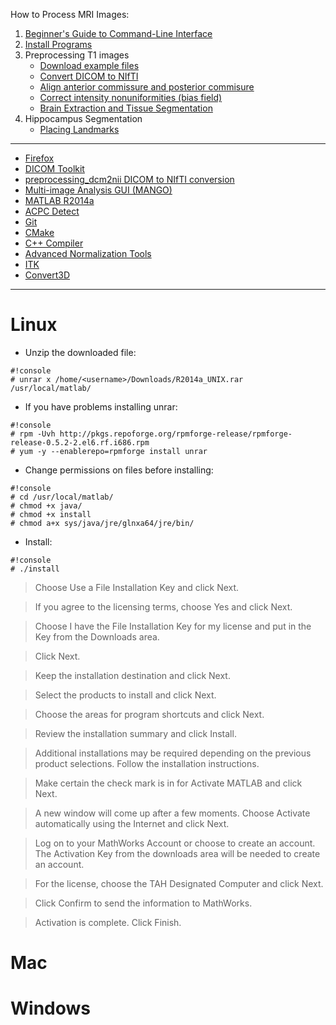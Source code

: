 How to Process MRI Images:

1. [Beginner's Guide to Command-Line Interface](begin_primer)
2. [Install Programs](Home)
3. Preprocessing T1 images
     * [Download example files](https://bitbucket.org/njhunsaker/preprocessing-t1-example)
     * [Convert DICOM to NIfTI](preprocessing_dcm2nii)
     * [Align anterior commissure and posterior commisure](preprocessing_acpcdetect)
     * [Correct intensity nonuniformities (bias field)](preprocessing_N4BiasFieldCorrection)
     * [Brain Extraction and Tissue Segmentation](preprocessing_antscorticalthickness)
4. Hippocampus Segmentation
     * [Placing Landmarks](hpc_landmarks)

---------------------------------------

* [Firefox](install_firefox)
* [DICOM Toolkit](install_dcmtk)
* [preprocessing_dcm2nii DICOM to NIfTI conversion](install_preprocessing_dcm2nii)
* [Multi-image Analysis GUI (MANGO)](install_mango)
* [MATLAB R2014a](install_matlabR2014a)
* [ACPC Detect](install_preprocessing_acpcdetect)
* [Git](install_git)
* [CMake](install_cmake)
* [C++ Compiler](install_gcc)
* [Advanced Normalization Tools](install_ants)
* [ITK](install_itk)
* [Convert3D](install_convert3d)

---------------------------------------

# Linux

* Unzip the downloaded file:

```
#!console
# unrar x /home/<username>/Downloads/R2014a_UNIX.rar /usr/local/matlab/
```

* If you have problems installing unrar:

```
#!console
# rpm -Uvh http://pkgs.repoforge.org/rpmforge-release/rpmforge-release-0.5.2-2.el6.rf.i686.rpm
# yum -y --enablerepo=rpmforge install unrar
```
* Change permissions on files before installing:

```
#!console
# cd /usr/local/matlab/
# chmod +x java/
# chmod +x install
# chmod a+x sys/java/jre/glnxa64/jre/bin/
```

* Install:
```
#!console
# ./install
```

> Choose Use a File Installation Key and click Next. 

> If you agree to the licensing terms, choose Yes and click Next.

> Choose I have the File Installation Key for my license and put in the Key from the Downloads area.

> Click Next.

> Keep the installation destination and click Next.

> Select the products to install and click Next.

> Choose the areas for program shortcuts and click Next.

> Review the installation summary and click Install.

> Additional installations may be required depending on the previous product selections. Follow the installation instructions.

> Make certain the check mark is in for Activate MATLAB and click Next.

> A new window will come up after a few moments. Choose Activate automatically using the Internet and click Next.

> Log on to your MathWorks Account or choose to create an account. The Activation Key from the downloads area will be needed to create an account.

> For the license, choose the TAH Designated Computer and click Next.

> Click Confirm to send the information to MathWorks.
 
> Activation is complete. Click Finish.

# Mac

# Windows